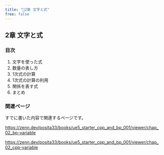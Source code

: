 ```yaml
---
title: "🔽2章 文字と式"
free: false
---
```


## 2章 文字と式

### 目次

1. 文字を使った式
2. 数量の表し方
3. 1次式の計算
4. 1次式の計算の利用
5. 関係を表す式
6. まとめ

### 関連ページ

すでに書いた内容で関連するページです。

https://zenn.dev/posita33/books/ue5_starter_cpp_and_bp_001/viewer/chap_02_bp-variable

https://zenn.dev/posita33/books/ue5_starter_cpp_and_bp_001/viewer/chap_02_cpp-variable

